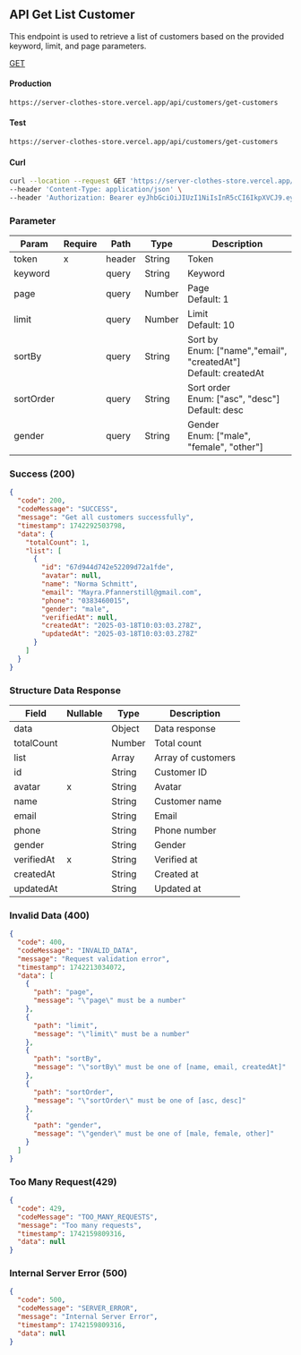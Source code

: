 ## API Get List Customer

This endpoint is used to retrieve a list of customers based on the provided keyword, limit, and page parameters.

[GET](#)

#### Production

```bash
https://server-clothes-store.vercel.app/api/customers/get-customers
```

#### Test

```bash
https://server-clothes-store.vercel.app/api/customers/get-customers
```

#### Curl

```bash
curl --location --request GET 'https://server-clothes-store.vercel.app/api/customers/get-customers' \
--header 'Content-Type: application/json' \
--header 'Authorization: Bearer eyJhbGciOiJIUzI1NiIsInR5cCI6IkpXVCJ9.eyJpZCI6IjY3ZDJhMzMyYzhhMjEzYjA1MDI4MzNjNiIsInR5cGUiOiJVc2VyIiwiaWF0IjoxNzQyMjAxMDU5LCJleHAiOjE3NDIyMDE5NTl9.gsqLAzSlJKDPU3D9gvKg_I42NJ3NhI2d5svf-MYywDo' \
```

### Parameter

| Param     | Require | Path   | Type   | Description                                                          |
| --------- | ------- | ------ | ------ | -------------------------------------------------------------------- |
| token     | x       | header | String | Token                                                                |
| keyword   |         | query  | String | Keyword                                                              |
| page      |         | query  | Number | Page<br>Default: 1                                                   |
| limit     |         | query  | Number | Limit<br>Default: 10                                                 |
| sortBy    |         | query  | String | Sort by<br>Enum: ["name","email", "createdAt"]<br>Default: createdAt |
| sortOrder |         | query  | String | Sort order<br>Enum: ["asc", "desc"]<br>Default: desc                 |
| gender    |         | query  | String | Gender<br>Enum: ["male", "female", "other"]                          |

### Success (200)

```json
{
  "code": 200,
  "codeMessage": "SUCCESS",
  "message": "Get all customers successfully",
  "timestamp": 1742292503798,
  "data": {
    "totalCount": 1,
    "list": [
      {
        "id": "67d944d742e52209d72a1fde",
        "avatar": null,
        "name": "Norma Schmitt",
        "email": "Mayra.Pfannerstill@gmail.com",
        "phone": "0383460015",
        "gender": "male",
        "verifiedAt": null,
        "createdAt": "2025-03-18T10:03:03.278Z",
        "updatedAt": "2025-03-18T10:03:03.278Z"
      }
    ]
  }
}
```

### Structure Data Response

| Field      | Nullable | Type   | Description        |
| ---------- | -------- | ------ | ------------------ |
| data       |          | Object | Data response      |
| totalCount |          | Number | Total count        |
| list       |          | Array  | Array of customers |
| id         |          | String | Customer ID        |
| avatar     | x        | String | Avatar             |
| name       |          | String | Customer name      |
| email      |          | String | Email              |
| phone      |          | String | Phone number       |
| gender     |          | String | Gender             |
| verifiedAt | x        | String | Verified at        |
| createdAt  |          | String | Created at         |
| updatedAt  |          | String | Updated at         |

### Invalid Data (400)

```json
{
  "code": 400,
  "codeMessage": "INVALID_DATA",
  "message": "Request validation error",
  "timestamp": 1742213034072,
  "data": [
    {
      "path": "page",
      "message": "\"page\" must be a number"
    },
    {
      "path": "limit",
      "message": "\"limit\" must be a number"
    },
    {
      "path": "sortBy",
      "message": "\"sortBy\" must be one of [name, email, createdAt]"
    },
    {
      "path": "sortOrder",
      "message": "\"sortOrder\" must be one of [asc, desc]"
    },
    {
      "path": "gender",
      "message": "\"gender\" must be one of [male, female, other]"
    }
  ]
}
```

### Too Many Request(429)

```json
{
  "code": 429,
  "codeMessage": "TOO_MANY_REQUESTS",
  "message": "Too many requests",
  "timestamp": 1742159809316,
  "data": null
}
```

### Internal Server Error (500)

```json
{
  "code": 500,
  "codeMessage": "SERVER_ERROR",
  "message": "Internal Server Error",
  "timestamp": 1742159809316,
  "data": null
}
```

